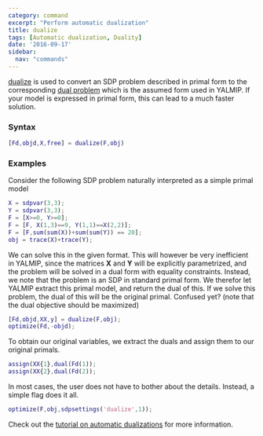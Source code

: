 ```yaml
---
category: command
excerpt: "Perform automatic dualization"
title: dualize
tags: [Automatic dualization, Duality]
date: '2016-09-17'
sidebar:
  nav: "commands"
---
```


[dualize](/command/dualize) is used to convert an SDP problem described in primal form to the corresponding [dual problem](/tutorial/automaticdualization) which is the assumed form used in YALMIP. If your model is expressed in primal form, this can lead to a much faster solution.

### Syntax

````matlab
[Fd,objd,X,free] = dualize(F,obj)
````

### Examples
Consider the following SDP problem naturally interpreted as a simple primal model

````matlab
X = sdpvar(3,3);
Y = sdpvar(3,3);
F = [X>=0, Y>=0];
F = [F, X(1,3)==9, Y(1,1)==X(2,2)];
F = [F,sum(sum(X))+sum(sum(Y)) == 20];
obj = trace(X)+trace(Y);
````

We can solve this in the given format. This will however be very inefficient in YALMIP, since the matrices **X** and **Y** will be explicitly parametrized, and the problem will be solved in a dual form with equality constraints. Instead, we note that the problem is an SDP in standard primal form. We therefor let YALMIP extract this primal model, and return the dual of this. If we solve this problem, the dual of this will be the original primal. Confused yet? (note that the dual objective should be maximized)

````matlab
[Fd,objd,XX,y] = dualize(F,obj);
optimize(Fd,-objd);
````

To obtain our original variables, we extract the duals and assign them to our original primals.

````matlab
assign(XX{1},dual(Fd(1));
assign(XX{2},dual(Fd(2));
````

In most cases, the user does not have to bother about the details. Instead, a simple flag does it all.

````matlab
optimize(F,obj,sdpsettings('dualize',1));
````

Check out the [tutorial on automatic dualizations](/tutorial/automaticdualization) for more information.
